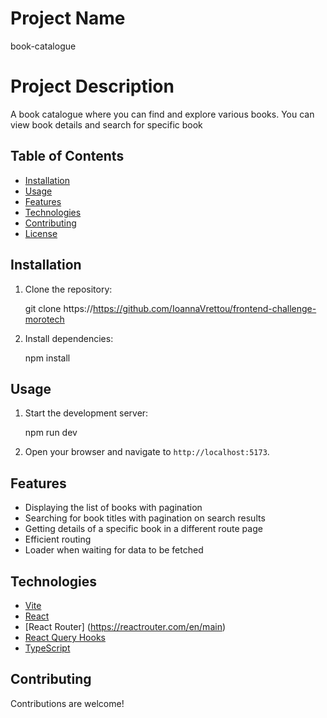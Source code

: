 # Project Name

book-catalogue

# Project Description

A book catalogue where you can find and explore various books. You can view book details and search for specific book

## Table of Contents

- [Installation](#installation)
- [Usage](#usage)
- [Features](#features)
- [Technologies](#technologies)
- [Contributing](#contributing)
- [License](#license)

## Installation

1. Clone the repository:

   git clone https://https://github.com/IoannaVrettou/frontend-challenge-morotech


2. Install dependencies:

   npm install

## Usage

1. Start the development server:

   npm run dev

2. Open your browser and navigate to `http://localhost:5173`.

## Features

- Displaying the list of books with pagination
- Searching for book titles with pagination on search results
- Getting details of a specific book in a different route page
- Efficient routing
- Loader when waiting for data to be fetched


## Technologies

- [Vite](https://vitejs.dev/)
- [React](https://react.dev/)
- [React Router] (https://reactrouter.com/en/main)
- [React Query Hooks](https://tanstack.com/)
- [TypeScript](https://www.typescriptlang.org/)

## Contributing

Contributions are welcome! 

